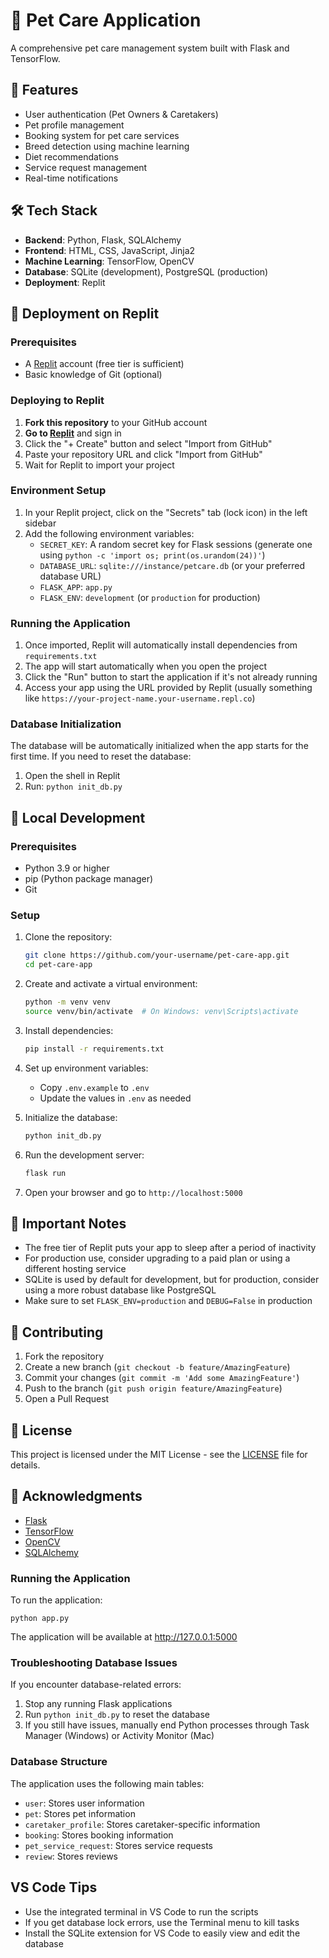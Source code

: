 # 🐾 Pet Care Application

A comprehensive pet care management system built with Flask and TensorFlow.

## 🚀 Features

- User authentication (Pet Owners & Caretakers)
- Pet profile management
- Booking system for pet care services
- Breed detection using machine learning
- Diet recommendations
- Service request management
- Real-time notifications

## 🛠️ Tech Stack

- **Backend**: Python, Flask, SQLAlchemy
- **Frontend**: HTML, CSS, JavaScript, Jinja2
- **Machine Learning**: TensorFlow, OpenCV
- **Database**: SQLite (development), PostgreSQL (production)
- **Deployment**: Replit

## 🚀 Deployment on Replit

### Prerequisites

- A [Replit](https://replit.com/) account (free tier is sufficient)
- Basic knowledge of Git (optional)

### Deploying to Replit

1. **Fork this repository** to your GitHub account
2. **Go to [Replit](https://replit.com/)** and sign in
3. Click the "+ Create" button and select "Import from GitHub"
4. Paste your repository URL and click "Import from GitHub"
5. Wait for Replit to import your project

### Environment Setup

1. In your Replit project, click on the "Secrets" tab (lock icon) in the left sidebar
2. Add the following environment variables:
   - `SECRET_KEY`: A random secret key for Flask sessions (generate one using `python -c 'import os; print(os.urandom(24))'`)
   - `DATABASE_URL`: `sqlite:///instance/petcare.db` (or your preferred database URL)
   - `FLASK_APP`: `app.py`
   - `FLASK_ENV`: `development` (or `production` for production)

### Running the Application

1. Once imported, Replit will automatically install dependencies from `requirements.txt`
2. The app will start automatically when you open the project
3. Click the "Run" button to start the application if it's not already running
4. Access your app using the URL provided by Replit (usually something like `https://your-project-name.your-username.repl.co`)

### Database Initialization

The database will be automatically initialized when the app starts for the first time. If you need to reset the database:

1. Open the shell in Replit
2. Run: `python init_db.py`

## 🐳 Local Development

### Prerequisites

- Python 3.9 or higher
- pip (Python package manager)
- Git

### Setup

1. Clone the repository:
   ```bash
   git clone https://github.com/your-username/pet-care-app.git
   cd pet-care-app
   ```

2. Create and activate a virtual environment:
   ```bash
   python -m venv venv
   source venv/bin/activate  # On Windows: venv\Scripts\activate
   ```

3. Install dependencies:
   ```bash
   pip install -r requirements.txt
   ```

4. Set up environment variables:
   - Copy `.env.example` to `.env`
   - Update the values in `.env` as needed

5. Initialize the database:
   ```bash
   python init_db.py
   ```

6. Run the development server:
   ```bash
   flask run
   ```

7. Open your browser and go to `http://localhost:5000`

## 📝 Important Notes

- The free tier of Replit puts your app to sleep after a period of inactivity
- For production use, consider upgrading to a paid plan or using a different hosting service
- SQLite is used by default for development, but for production, consider using a more robust database like PostgreSQL
- Make sure to set `FLASK_ENV=production` and `DEBUG=False` in production

## 🤝 Contributing

1. Fork the repository
2. Create a new branch (`git checkout -b feature/AmazingFeature`)
3. Commit your changes (`git commit -m 'Add some AmazingFeature'`)
4. Push to the branch (`git push origin feature/AmazingFeature`)
5. Open a Pull Request

## 📄 License

This project is licensed under the MIT License - see the [LICENSE](LICENSE) file for details.

## 🙏 Acknowledgments

- [Flask](https://flask.palletsprojects.com/)
- [TensorFlow](https://www.tensorflow.org/)
- [OpenCV](https://opencv.org/)
- [SQLAlchemy](https://www.sqlalchemy.org/)

### Running the Application

To run the application:

```
python app.py
```

The application will be available at http://127.0.0.1:5000

### Troubleshooting Database Issues

If you encounter database-related errors:

1. Stop any running Flask applications
2. Run `python init_db.py` to reset the database
3. If you still have issues, manually end Python processes through Task Manager (Windows) or Activity Monitor (Mac)

### Database Structure

The application uses the following main tables:
- `user`: Stores user information
- `pet`: Stores pet information
- `caretaker_profile`: Stores caretaker-specific information
- `booking`: Stores booking information
- `pet_service_request`: Stores service requests
- `review`: Stores reviews

## VS Code Tips

- Use the integrated terminal in VS Code to run the scripts
- If you get database lock errors, use the Terminal menu to kill tasks
- Install the SQLite extension for VS Code to easily view and edit the database
